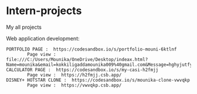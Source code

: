 # Intern-projects



My all projects

Web application development:

    PORTFOLIO PAGE :  https://codesandbox.io/s/portfolio-mouni-6ktlnf
            Page view :  file:///C:/Users/Mounika/OneDrive/Desktop/indeax.html?Name=mounika&email=kokkiligaddamounika009%40gmail.com&Message=hghyjutfyfrgt#Contact
    CALCULATOR PAGE :  https://codesandbox.io/s/my-casi-h2fmjj
            Page view :  https://h2fmjj.csb.app/
    DISNEY+ HOTSTAR CLONE :  https://codesandbox.io/s/mounika-clone-vwvqkp
            Page view :  https://vwvqkp.csb.app/

